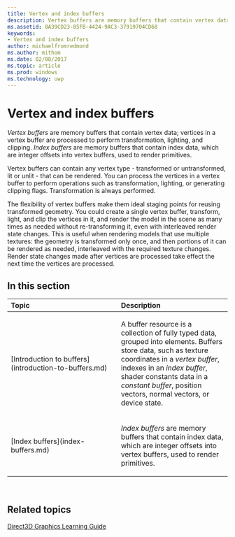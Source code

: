 ```yaml
---
title: Vertex and index buffers
description: Vertex buffers are memory buffers that contain vertex data; vertices in a vertex buffer are processed to perform transformation, lighting, and clipping.
ms.assetid: 8A39CD23-85FB-4424-9AC3-37919704CD68
keywords:
- Vertex and index buffers
author: michaelfromredmond
ms.author: mithom
ms.date: 02/08/2017
ms.topic: article
ms.prod: windows
ms.technology: uwp
---
```


# Vertex and index buffers


*Vertex buffers* are memory buffers that contain vertex data; vertices in a vertex buffer are processed to perform transformation, lighting, and clipping. *Index buffers* are memory buffers that contain index data, which are integer offsets into vertex buffers, used to render primitives.

Vertex buffers can contain any vertex type - transformed or untransformed, lit or unlit - that can be rendered. You can process the vertices in a vertex buffer to perform operations such as transformation, lighting, or generating clipping flags. Transformation is always performed.

The flexibility of vertex buffers make them ideal staging points for reusing transformed geometry. You could create a single vertex buffer, transform, light, and clip the vertices in it, and render the model in the scene as many times as needed without re-transforming it, even with interleaved render state changes. This is useful when rendering models that use multiple textures: the geometry is transformed only once, and then portions of it can be rendered as needed, interleaved with the required texture changes. Render state changes made after vertices are processed take effect the next time the vertices are processed.

## <span id="in-this-section"></span>In this section


<table>
<colgroup>
<col width="50%" />
<col width="50%" />
</colgroup>
<thead>
<tr class="header">
<th align="left">Topic</th>
<th align="left">Description</th>
</tr>
</thead>
<tbody>
<tr class="odd">
<td align="left"><p>[Introduction to buffers](introduction-to-buffers.md)</p></td>
<td align="left"><p>A buffer resource is a collection of fully typed data, grouped into elements. Buffers store data, such as texture coordinates in a <em>vertex buffer</em>, indexes in an <em>index buffer</em>, shader constants data in a <em>constant buffer</em>, position vectors, normal vectors, or device state.</p></td>
</tr>
<tr class="even">
<td align="left"><p>[Index buffers](index-buffers.md)</p></td>
<td align="left"><p><em>Index buffers</em> are memory buffers that contain index data, which are integer offsets into vertex buffers, used to render primitives.</p></td>
</tr>
</tbody>
</table>

 

## <span id="related-topics"></span>Related topics


[Direct3D Graphics Learning Guide](index.md)

 

 




